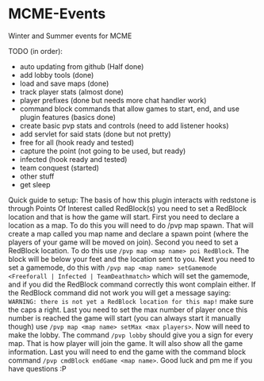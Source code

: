 MCME-Events
===========

Winter and Summer events for MCME

TODO (in order):
 * auto updating from github (Half done)
 * add lobby tools (done)
 * load and save maps (done)
 * track player stats (almost done)
 * player prefixes (done but needs more chat handler work)
 * command block commands that allow games to start, end, and use plugin features (basics done)
 * create basic pvp stats and controls (need to add listener hooks)
 * add servlet for said stats (done but not pretty)
 * free for all (hook ready and tested)
 * capture the point (not going to be used, but ready)
 * infected (hook ready and tested)
 * team conquest (started)
 * other stuff
 * get sleep


Quick guide to setup:
The basis of how this plugin interacts with redstone is through Points Of Interest called RedBlock(s) you need to set a RedBlock location and that is how the game will start. First you need to declare a location as a map. To do this you will need to do /pvp map <map name> spawn. That will create a map called you map name and declare a spawn point (where the players of your game will be moved on join). Second you need to set a RedBlock location. To do this use `/pvp map <map name> poi RedBlock`. The block will be below your feet and the location sent to you. Next you need to set a gamemode, do this with `/pvp map <map name> setGamemode <Freeforall | Infected | TeamDeathmatch>` which will set the gamemode, and if you did the RedBlock command correctly this wont complain either. If the RedBlock command did not work you will get a message saying: `WARNING: there is not yet a RedBlock location for this map!` make sure the caps a right. Last you need to set the max number of player once this number is reached the game will start (you can always start it manually though) use `/pvp map <map name> setMax <max players>`. Now will need to make the lobby. The command `/pvp lobby` should give you a sign for every map. That is how player will join the game. It will also show all the game information. Last you will need to end the game with the command block command `/pvp cmdBlock endGame <map name>`. Good luck and pm me if you have questions :P
